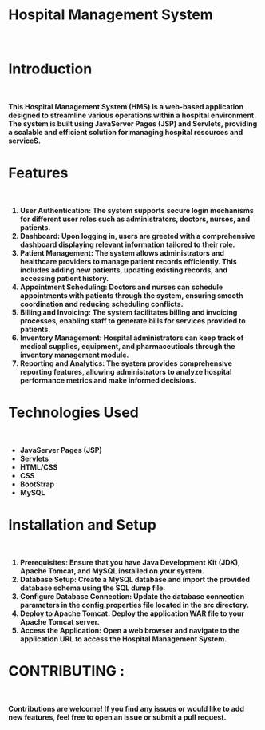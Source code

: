 <b><h1>Hospital Management System</h1><br>
<h1>Introduction</h1><br>

This Hospital Management System (HMS) is a web-based application designed to streamline various operations within a hospital environment. The system is built using JavaServer Pages (JSP) and Servlets, providing a scalable and efficient solution for managing hospital resources and serviceS.<br>

<h1>Features</h1><br>

1. User Authentication: The system supports secure login mechanisms for different user roles such as administrators, doctors, nurses, and patients.<br>
2. Dashboard: Upon logging in, users are greeted with a comprehensive dashboard displaying relevant information tailored to their role.<br>
3. Patient Management: The system allows administrators and healthcare providers to manage patient records efficiently. This includes adding new patients, updating existing records, and accessing patient history.<br>
4. Appointment Scheduling: Doctors and nurses can schedule appointments with patients through the system, ensuring smooth coordination and reducing scheduling conflicts.<br>
5. Billing and Invoicing: The system facilitates billing and invoicing processes, enabling staff to generate bills for services provided to patients.<br>
6. Inventory Management: Hospital administrators can keep track of medical supplies, equipment, and pharmaceuticals through the inventory management module.<br>
7. Reporting and Analytics: The system provides comprehensive reporting features, allowing administrators to analyze hospital performance metrics and make informed decisions.<br>

<h1>Technologies Used</h1><br>

* JavaServer Pages (JSP)<br>
* Servlets<br>
* HTML/CSS<br>
* CSS<br>
* BootStrap<br>
* MySQL<br>

<h1>Installation and Setup</h1><br>

1. Prerequisites: Ensure that you have Java Development Kit (JDK), Apache Tomcat, and MySQL installed on your system.<br>
2. Database Setup: Create a MySQL database and import the provided database schema using the SQL dump file.<br>
3. Configure Database Connection: Update the database connection parameters in the config.properties file located in the src directory.<br>
4. Deploy to Apache Tomcat: Deploy the application WAR file to your Apache Tomcat server.<br>
5. Access the Application: Open a web browser and navigate to the application URL to access the Hospital Management System.<br>

<h1>CONTRIBUTING :</h1><br>

Contributions are welcome! If you find any issues or would like to add new features, feel free to open an issue or submit a pull request.


